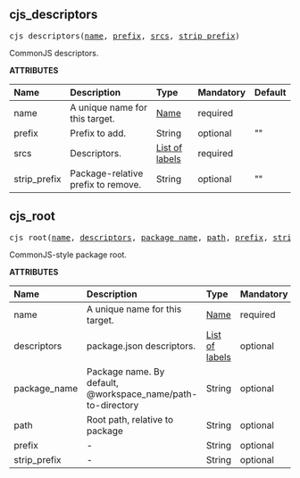 <!-- Generated with Stardoc: http://skydoc.bazel.build -->

<a id="#cjs_descriptors"></a>

## cjs_descriptors

<pre>
cjs_descriptors(<a href="#cjs_descriptors-name">name</a>, <a href="#cjs_descriptors-prefix">prefix</a>, <a href="#cjs_descriptors-srcs">srcs</a>, <a href="#cjs_descriptors-strip_prefix">strip_prefix</a>)
</pre>

CommonJS descriptors.

**ATTRIBUTES**

| Name                                                  | Description                        | Type                                                                        | Mandatory | Default |
| :---------------------------------------------------- | :--------------------------------- | :-------------------------------------------------------------------------- | :-------- | :------ |
| <a id="cjs_descriptors-name"></a>name                 | A unique name for this target.     | <a href="https://bazel.build/docs/build-ref.html#name">Name</a>             | required  |         |
| <a id="cjs_descriptors-prefix"></a>prefix             | Prefix to add.                     | String                                                                      | optional  | ""      |
| <a id="cjs_descriptors-srcs"></a>srcs                 | Descriptors.                       | <a href="https://bazel.build/docs/build-ref.html#labels">List of labels</a> | required  |         |
| <a id="cjs_descriptors-strip_prefix"></a>strip_prefix | Package-relative prefix to remove. | String                                                                      | optional  | ""      |

<a id="#cjs_root"></a>

## cjs_root

<pre>
cjs_root(<a href="#cjs_root-name">name</a>, <a href="#cjs_root-descriptors">descriptors</a>, <a href="#cjs_root-package_name">package_name</a>, <a href="#cjs_root-path">path</a>, <a href="#cjs_root-prefix">prefix</a>, <a href="#cjs_root-strip_prefix">strip_prefix</a>)
</pre>

CommonJS-style package root.

**ATTRIBUTES**

| Name                                           | Description                                                 | Type                                                                        | Mandatory | Default |
| :--------------------------------------------- | :---------------------------------------------------------- | :-------------------------------------------------------------------------- | :-------- | :------ |
| <a id="cjs_root-name"></a>name                 | A unique name for this target.                              | <a href="https://bazel.build/docs/build-ref.html#name">Name</a>             | required  |         |
| <a id="cjs_root-descriptors"></a>descriptors   | package.json descriptors.                                   | <a href="https://bazel.build/docs/build-ref.html#labels">List of labels</a> | optional  | []      |
| <a id="cjs_root-package_name"></a>package_name | Package name. By default, @workspace_name/path-to-directory | String                                                                      | optional  | ""      |
| <a id="cjs_root-path"></a>path                 | Root path, relative to package                              | String                                                                      | optional  | ""      |
| <a id="cjs_root-prefix"></a>prefix             | -                                                           | String                                                                      | optional  | ""      |
| <a id="cjs_root-strip_prefix"></a>strip_prefix | -                                                           | String                                                                      | optional  | ""      |
